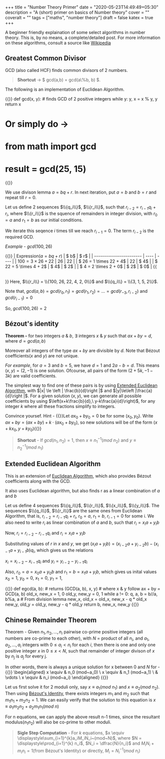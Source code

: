 +++
title = "Number Theory Primer"
date = "2020-05-23T14:49:49+05:30"
description = "A (short) primer on basics of Number theory"
cover = ""
coveralt = ""
tags = ["maths", "number theory"]
draft = false
katex = true
+++

A beginner friendly explaination of some select algorithms in number theory.
This is, by no means, a complete/detailed post. For more information on these algorithms, consult a source like [Wikipedia](https://www.wikipedia.org)

## Greatest Common Divisor

GCD (also called HCF) finds common divisors of 2 numbers. 

> **Shortcut** -> $ gcd(a,b) = gcd(a\\%b, b) $.

The following is an implementation of Euclidean Algorithm.

{{<prismjs lang="python">}}
def gcd(x, y):
	# finds GCD of 2 positive integers
	while y:
		y, x =  x % y, y
	return x
# Or simply do ->
# from math import gcd
# result = gcd(25, 15)
{{</prismjs>}}

We use divison lemma $a = bq+r$. In next iteration, put $a = b$ and $b = r$ and repeat till $r = 0$.

Let us define 2 sequences $\\{q_i\\}$, $\\{r_i\\}$, such that $r_{i-2} = r_{i-1}q_{i}+r_i$, where
$\\{r_i\\}$ is the squence of remainders in integer division, with $r_{0}=a$ and $r_{1}=b$ as our initial conditions.

We iterate this seqence $i$ times till we reach $r_{i-1} = 0$. The term $r_{i-2}$ is the required GCD.

*Example* - $gcd(100, 26)$

{{<table class="1" width="80%,10%,10%">}}
| Expression($a=bq+r$)     | $ b$ | $ r$ |
| ------------------------ | ---- | ---- |
| $100 = 3 \times 26 + 22$ | $26$ | $22$ |
| $ 26 = 1 \times 22 +  4$ | $22$ | $ 4$ |
| $ 22 = 5 \times  4 +  2$ | $ 4$ | $ 2$ |
| $  4 = 2 \times  2 +  0$ | $ 2$ | $ 0$ |
{{</table>}}
Here, $\\{r_i\\} = \\{100, 26, 22, 4, 2, 0\\}$ and $\\{q_i\\} = \\{3, 1, 5, 2\\}$.

Note that, $gcd(a,b) = gcd(r_0,r_1) = gcd(r_1,r_2) = ... = gcd(r_{-3},r_{i-2})$ and $gcd(r_{i-1}) = 0$

So, $gcd(100, 26) = 2$

## B&eacute;zout's identity

**Theorem -** for two integers $a$ & $b$, $\exists$ integers $x$ & $y$ such that $ax+by=d$, where $d=gcd(a,b)$

Moreover all integers of the type $ax+by$ are divisible by $d$. Note that B&eacute;zout coefficients($x$ and $y$) are not unique.

*For example*, for $a=3$ and $b=5$, we have $d=1$ and $2a-b=d$. This means $(x, y)=(2,-1)$ is one solution. Ofcourse, all pairs of the form $(2+5k,-1-3k)$ are valid coefficients.

The simplest way to find one of these pairs is by using [Extended Euclidean Algorithm](#extended-euclidean-algorithm), with $|x| \le \left | \frac{b}{d}\right |$ and $|y|\le\left |\frac{a}{d}\right |$.
For a given solution $(x,y)$, we can generate all possible coefficients by using $\left(x+k\frac{b}{d},\ y-k\frac{a}{d}\right)$, for any integer $k$ where all these fractions simplify to integers.

Convince yoursef. Hint - {{<spoiler>}}Let $ax_0+by_0=0$ be for some $(x_0,y_0)$. Write $ax+by = (ax+by)+k\cdot(ax_0+by_0)$, so new solutions will be of the form $(x+kx_0,y+ky_0)${{</spoiler>}}

> **Shortcut** - If $gcd(n_1,n_2) = 1$, then $x \equiv n_{1}^{-1} (mod~n_2)$ and $y \equiv n_{2}^{-1} (mod~n_1)$

## Extended Euclidean Algorithm

This is an extension of [Euclidean Algorithm](#greatest-common-divisor), which also provides B&eacute;zout coefficients along with the GCD.

It also uses Euclidean algorithm, but also finds r as a linear combination of $a$ and $b$

Let us define 4 sequences $\\{q_i\\}$, $\\{r_i\\}$, $\\{x_i\\}$, $\\{y_i\\}$.
The sequences $\\{q_i\\}$, $\\{r_i\\}$ are the same ones from Euclidean Algorithm,
that is, $r_{i-2} = r_{i-1}q_{i}+r_i$, $r_0=a$, $r_1=b$, $r_{i-1} = 0$ for some i.
We also need to write $r_i$ as linear combination of $a$ and $b$, such that $r_i = x_ia+y_ib$

Now, $r_i = r_{i-2}-r_{i-1}q_i$ and $r_i = x_ia+y_ib$

Substituting values of $r$ in $x$ and $y$, we get
$(x_ia+y_ib) = (x_{i-2}a+y_{i-2}b) - (x_{i-1}a+y_{i-1}b)q_i$,
which gives us the relations

$x_i = x_{i-2} - x_{i-1}q_i$ and $y_i = y_{i-2} - y_{i-1}q_i$

Also, $r_0 = a = x_0a+y_0b$ and $r_1 = b = x_1a+y_ib$, which gives us inital values $x_0=1$, $y_0=0$, $x_1=0$, $y_1=1$,

{{<prismjs lang="python">}}
def egcd(a, b):
	# returns (GCD(a, b), x, y)
	# where x & y follow ax + by = GCD(a, b)
	old_x, new_x = 1, 0
	old_y, new_y = 0, 1
	while a != 0:
		q, a, b = b//a, b%a, a # From division lemma
		new_x, old_x = old_x, new_x - q * old_x
		new_y, old_y = old_y, new_y - q * old_y
	return b, new_x, new_y
{{</prismjs>}}

## Chinese Remainder Theorem

Theorem - Given $n_1, n_2, ... , n_i$ pairwise co-prime positive integers (all numbers are co-prime to each other), with $N$ = product of all $n_i$, and $a_1, a_2, ... , a_i$ integers with $0 \le a_i \lt n_i$ for each $i$, then there is one and only one positive integer $x$ in $0 \le x \lt N$, such that remainder of integer divison of $x$ by $n_j$ is $a_j$ for every j.

In other words, there is always a unique solution for x between $0$ and $N$ for -
{{<tex display>}}
\begin{aligned}
	x \equiv & n_0 (mod~a_0) \\
	x \equiv & n_1 (mod~a_1) \\
	         & \vdots \\
	x \equiv & n_i (mod~a_i)
\end{aligned}
{{</tex>}}


Let us first solve it for 2 moduli only, say $x \equiv a_1 (mod~n_1)$ and $x \equiv a_2 (mod~n_2)$. Then using [B&eacute;zout's Identity](#b&eacute;zouts-identity), there exists integers $m_1$ and $m_2$ such that $m_1n_1 + m_2n_2 = 1$. We can easily verify that the solution to this equation is $x \equiv a_1m_2n_2+a_2m_1n_1 (mod~n)$

For n equations, we can apply the above result n-1 times, since the resultant modulus($n_1n_2$) will also be co-prime to other moduli.

> **Sigle Step Computation** - For $k$ equations, $x \equiv \displaystyle\sum_{i=1}^{k}a_iM_iN_i~(mod~N)$, where $N = \displaystyle\prod_{i=1}^{k} n_i$, $N_i = \dfrac{N}{n_i}$ and $M_iN_i + m_in_i = 1$(from B&eacute;zout's Identity) or directly, $M_i = N_i^{-1} (mod~n_i)$
